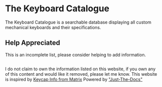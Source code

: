 # The Keyboard Catalogue

The Keyboard Catalogue is a searchable database displaying all custom mechanical
keyboards and their specifications.

## Help Appreciated

This is an incomplete list, please consider helping to add information.

##
I do not claim to own the information listed on this website, if you own any of this content and would like it removed, please let me know.
This website is inspired by [Keycap Info from Matrix](matrixzj.github.io)
Powered by ["Just-The-Docs"](https://github.com/just-the-docs/just-the-docs)
